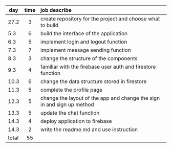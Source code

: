 | day         | time           | job describe  |
| ------------- |:-------------:| :-----|
| 27.2      |  3  |create repository for the project and choose what to build  |
| 5.3      | 6      |   build the interface of the application |
| 6.3 | 5     |    implement login and logout function |
| 7.3 | 7      |    implement message sending function |
| 8.3 | 3      |    change the structure of the components  |
| 9.3 | 4      |    familiar with the firebase user auth and firestore function |
| 10.3 | 6      |    change the data structure stored in firestore |
| 11.3 | 5      |    complete the profile page|
| 12.3 | 5      |    change the layout of the app and change the sign in and sign up method |
| 13.3 | 5      |    update the chat function |
| 14.3 | 4      |    deploy application to firebase |
| 14.3 | 2      |    write the readme.md and use instruction |
| total | 55      |          |

